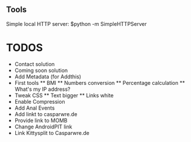 ## Tools ##
Simple local HTTP server:
$python -m SimpleHTTPServer

# TODOS ##
* Contact solution
* Coming soon solution
* Add Metadata (for Addthis)
* First tools
** BMI
** Numbers conversion
** Percentage calculation
** What's my IP address?
* Tweak CSS
** Text bigger
** Links white
* Enable Compression
* Add Anal Events
* Add linkt to casparwre.de
* Provide link to MOMB
* Change AndroidPIT link
* Link Kittysplit to Casparwre.de
